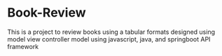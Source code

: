 # Book-Review
This is a project to review books using a tabular formats designed using model view controller model using javascript, java, and springboot API framework
